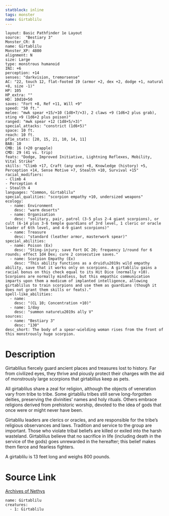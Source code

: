 ```yaml
---
statblock: inline
tags: monster
name: Girtablilu
---
```

```statblock
layout: Basic Pathfinder 1e Layout
source:  "Bestiary 3"
Monster_CR: 8
name: Girtablilu
Monster_XP: 4800
alignment: N
size: Large
type: monstrous humanoid
INI: +6
perception: +14
senses: "darkvision, tremorsense"
AC: "22, touch 12, flat-footed 19 (armor +2, dex +2, dodge +1, natural +8, size -1)"
HP: 105
HP_extra: ""
HD: 10d10+50
saves: "Fort +8, Ref +11, Will +9"
speed: "50 ft."
melee: "mwk spear +15/+10 (1d8+7/×3), 2 claws +9 (1d6+2 plus grab), sting +9 (1d6+2 plus poison)"
ranged: "mwk spear +12 (1d8+5/×3)"
special_attacks: "constrict (1d6+5)"
space: 10 ft.
reach: 10 ft.
pf1e_stats: [20, 15, 21, 10, 14, 11]
BAB: 10
CMB: 16 (+20 grapple)
CMD: 29 (41 vs. trip)
feats: "Dodge, Improved Initiative, Lightning Reflexes, Mobility, Vital Strike"
skills: "Climb +17, Craft (any one) +8, Knowledge (history) +5, Perception +14, Sense Motive +7, Stealth +10, Survival +15"
racial_modifiers:
- Climb 4
- Perception 4
- Stealth 4
languages: "Common, Girtablilu"
special_qualities: "scorpion empathy +10, undersized weapons"
ecology:
  - name: Environment
    desc: "warm deserts"
  - name: Organisation
    desc: "solitary, pair, patrol (3-5 plus 2-4 giant scorpions), or cult (6-14 plus 3-6 temple guardians of 3rd level, 1 cleric or oracle leader of 6th level, and 4-9 giant scorpions)"
  - name: Treasure
    desc: "standard (leather armor, masterwork spear)"
special_abilities:
  - name: Poison (Ex)
    desc: "Sting-injury; save Fort DC 20; frequency 1/round for 6 rounds; effect 1d4 Dex; cure 2 consecutive saves."
  - name: Scorpion Empathy (Ex)
    desc: "This ability functions as a druid\u2019s wild empathy ability, save that it works only on scorpions. A girtablilu gains a racial bonus on this check equal to its Hit Dice (normally +10). Scorpions are normally mindless, but this empathic communication imparts upon them a modicum of implanted intelligence, allowing girtablilus to train scorpions and use them as guardians (though it does not grant them skills or feats)."
spell-like_abilities:
  - name:
    desc: "(CL 10; Concentration +10)"
  - name: 1/day
    desc: "summon nature\u2019s ally V"
sources:
  - name: "Bestiary 3"
    desc: "130"
desc_short: The body of a spear-wielding woman rises from the front of this monstrously huge scorpion.
```
# Description
Girtablilus fiercely guard ancient places and treasures lost to history. Far from civilized eyes, they thrive and piously protect their charges with the aid of monstrously large scorpions that girtablilus keep as pets.

All girtablilus share a zeal for religion, although the objects of veneration vary from tribe to tribe. Some girtablilu tribes still serve long-forgotten deities, preserving the divinities’ names and holy rituals. Others embrace religions derived from prehistoric worship, devoted to the idea of gods that once were or might never have been.

Girtablilu leaders are clerics or oracles, and are responsible for the tribe’s religious observances and laws. Tradition and service to the group are important. Those who violate tribal beliefs are killed or exiled into the harsh wasteland. Girtablilus believe that no sacrifice in life (including death in the service of the gods) goes unrewarded in the hereafter; this belief makes them fierce and fearless fighters.

A girtablilu is 13 feet long and weighs 800 pounds.
# Source Link
[Archives of Nethys](https://aonprd.com/MonsterDisplay.aspx?ItemName=Girtablilu)
```encounter-table
name: Girtablilu
creatures:
  - 1: Girtablilu
```
